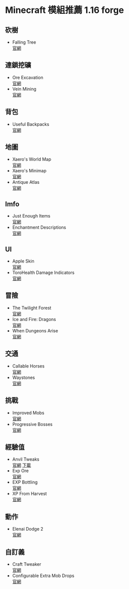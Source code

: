 # Minecraft 模組推薦 1.16 forge

## 砍樹
* Falling Tree  
[官網](https://www.curseforge.com/minecraft/mc-mods/falling-tree)
## 連鎖挖礦
* Ore Excavation  
[官網](https://www.curseforge.com/minecraft/mc-mods/ore-excavation)
* Vein Mining  
[官網](https://www.curseforge.com/minecraft/mc-mods/vein-mining)
## 背包
* Useful Backpacks  
[官網](https://www.curseforge.com/minecraft/mc-mods/useful-backpacks)
## 地圖
* Xaero's World Map  
[官網](https://www.curseforge.com/minecraft/mc-mods/xaeros-world-map)
* Xaero's Minimap  
[官網](https://www.curseforge.com/minecraft/mc-mods/xaeros-minimap?page=4)
* Antique Atlas  
[官網](https://www.curseforge.com/minecraft/mc-mods/antique-atlas)
## Imfo
* Just Enough Items  
[官網](https://www.curseforge.com/minecraft/mc-mods/jei)
* Enchantment Descriptions    
[官網](https://www.curseforge.com/minecraft/mc-mods/enchantment-descriptions)
## UI
* Apple Skin  
[官網](https://www.curseforge.com/minecraft/mc-mods/appleskin)
* ToroHealth Damage Indicators  
[官網](https://www.curseforge.com/minecraft/mc-mods/torohealth-damage-indicators)
## 冒險
* The Twilight Forest  
[官網](https://www.curseforge.com/minecraft/mc-mods/the-twilight-forest)
* Ice and Fire: Dragons  
[官網](https://www.curseforge.com/minecraft/mc-mods/ice-and-fire-dragons)
* When Dungeons Arise  
[官網](https://www.curseforge.com/minecraft/mc-mods/when-dungeons-arise)
## 交通
* Callable Horses  
[官網](https://www.curseforge.com/minecraft/mc-mods/callable-horses)
* Waystones  
[官網](https://www.curseforge.com/minecraft/mc-mods/waystones)
## 挑戰
* Improved Mobs  
[官網](https://www.curseforge.com/minecraft/mc-mods/improved-mobs)
* Progressive Bosses  
[官網](https://www.curseforge.com/minecraft/mc-mods/progressive-bosses)
## 經驗值
* Anvil Tweaks  
[官網](https://www.curseforge.com/minecraft/mc-mods/anvil-tweaks)
[下載]()
* Exp Ore  
[官網](https://www.curseforge.com/minecraft/mc-mods/exp-ore-block-mod)
* EXP Bottling  
[官網](https://www.curseforge.com/minecraft/mc-mods/exp-bottling)
* XP From Harvest  
[官網](https://www.curseforge.com/minecraft/mc-mods/xp-from-harvest)
## 動作
* Elenai Dodge 2  
[官網](https://www.curseforge.com/minecraft/mc-mods/elenai-dodge-2)
## 自訂義
* Craft Tweaker  
[官網](https://www.curseforge.com/minecraft/mc-mods/crafttweaker)
* Configurable Extra Mob Drops   
[官網](https://www.curseforge.com/minecraft/mc-mods/configurable-extra-mob-drops)


